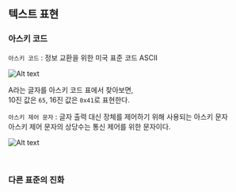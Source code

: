  ## 텍스트 표현

### 아스키 코드

`아스키 코드` : 정보 교환을 위한 미국 표준 코드 ASCII

![Alt text](https://velog.velcdn.com/images%2Fdingdoooo%2Fpost%2F21a96da2-139c-434f-bfe5-fd1fcf6ee62d%2Fimage.png)

A라는 글자를 아스키 코드 표에서 찾아보면, <br>
10진 값은 `65`, 16진 값은 `0x41`로 표현한다. <br>

`아스키 제어 문자` : 글자 출력 대신 장체를 제어하기 위해 사용되는 아스키 문자 <br>
아스키 제어 문자의 상당수는 통신 제어를 위한 문자이다.

![Alt text](https://blog.kakaocdn.net/dn/FGbFn/btroswQxZE7/TvtXcBVg9LqLpriV9HBGlK/img.png)

<br>

### 다른 표준의 진화